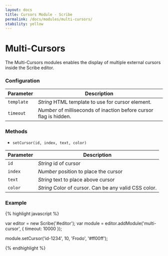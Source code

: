 ```yaml
---
layout: docs
title: Cursors Module - Scribe
permalink: /docs/modules/multi-cursors/
stability: yellow
---
```


# Multi-Cursors

The Multi-Cursors modules enables the display of multiple external cursors inside the Scribe editor.

<div class='scribe-wrapper'>
  <div id='editor'></div>
</div>

<script src="{{ site.baseurl }}/js/scribe.js"></script>
<script>
var editor = new Scribe('#editor');
editor.insertText(0, 'Upon great pedestals founded in the deep waters stood two great kings of stone: still with blurred eyes and crannied brows they frowned upon the North. The left hand of each was raised palm outwards in gesture of warning; in each right hand there was an axe; upon each head there was a crumbling helm and crown. Great power and majesty they still wore, the silent wardens of a long-vanished kingdom.\n');

module = editor.addModule('multi-cursor', {
  timeout: 5000
});
module.setCursor('merry', 0, 'Merry', 'rgba(0,153,255,0.9)');
module.setCursor('pippin', editor.getText().indexOf('.'), 'Pippin', 'rgba(255,153,51,0.9)');
module.setCursor('frodo', editor.getText().indexOf(',')+1, 'Frodo', 'rgba(153,0,153,0.9)');
</script>

### Configuration

| Parameter  | Description
|------------|-------------
| `template` | _String_ HTML template to use for cursor element.
| `timeout`  | _Number_ of milliseconds of inaction before cursor flag is hidden.

### Methods

- `setCursor(id, index, text, color)`

| Parameter | Description
|-----------|-------------
| `id`      | _String_ id of cursor
| `index`   | _Number_ position to place the cursor
| `text`    | _String_ text to place above cursor
| `color`   | _String_ Color of cursor. Can be any valid CSS color.

### Example

{% highlight javascript %}

var editor = new Scribe('#editor');
var module = editor.addModule('multi-cursor', {
  timeout: 10000
});

module.setCursor('id-1234', 10, 'Frodo', '#ff00ff');

{% endhighlight %}
